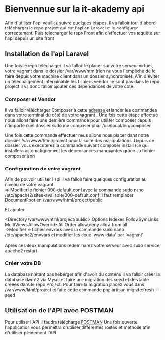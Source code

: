 <h1> Bienvennue sur la it-akademy api </h1>

<p> Afin d'utiliser l'api veuillez suivre quelques étapes. Il va falloir tout d'abord télécharger le repo project qui est l'api en Laravel et le configurer correctement. Puis telecharger le repo Front afin d'éffectuer vos requête sur l'api depuis un site front </p>
<h2>Installation de l'api Laravel </h2>
<p>
Une fois le repo télécharger il va falloir le placer sur votre serveur virtuel, votre vagrant dans le dossier /var/www/html(rien ne vous l'empêche de le faire depuis votre machine client dans un dossier synchronisé).
Afin d'éviter un téléchargement interminable les fichiers vendor ne sont pas dans le repo project il va donc falloir ajouter ces dépendances de votre côté.
</p>
<h3>Composer et Vendor</h3>
<p>Il va falloir télécharger Composer à cette <a href="https://getcomposer.org/download/">adresse </a> et lancer les commandes dans votre terminal du côté de votre vagrant . Une fois cette étape effectué nous allons faire une dernière commande pour utiliser composer depuis n'importe quel dossier  sudo mv composer.phar /usr/local/bin/composer </p>
<p> Une fois cette commande effectuer nous allons nous placer dans notre dossier /var/www/html/project pour la suite des manipulations. Depuis ce dossier vous executerez la commande suivant composer install (ce qui installera automatiquement les dépendances manquantes grâce au fichier composer.json </p>
<h3>Configuration de votre vagrant</h3>
<p>Afin de pouvoir utiliser l'api il va falloir faire quelques configuration au niveau de votre vagrant: <br>
=> Modifier le fichier 000-default.conf avec la commande sudo nano /etc/apache2/sites-available/000-default.conf
Il faut remplacer 	
DocumentRoot en /var/www/html/project/public

Et ajouter

<Directory /var/www/html/project/public>
		Options Indexes FollowSymLinks MultiViews
        AllowOverride All
        Order allow,deny
        allow from all
	</Directory>
<br>
=>Modifier le fichier envvars avec la commande  sudo nano /etc/apache2/envvars et modifier les deux 'www-data' par 'vagrant'
<br><br>
Après ces deux manipulations redemmarez votre serveur avec sudo service apache2 restart</p>
<h3>Créer votre DB</h3>
La database n'étant pas héberger afin d'avoir du contenu il va falloir créer la database dwm12 via Mysql et faire une migration des seed et des table créées dans le repo Project.
Pour faire la migration placez vous dans /var/www/html/project et faite cette commande php artisan migrate:fresh --seed

<h2>Utilisation de l'API avec POSTMAN</h2>
<p> Pour utiliser l'API il faudra télécharge <a href="https://www.getpostman.com/downloads/">POSTMAN</a> 
    Une fois ouverte l'application vous permettra d'utiliser différentes routes et méthode afin d'utiliser pleinement l'API

    
